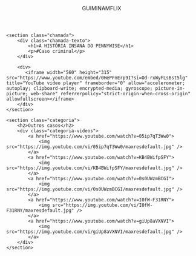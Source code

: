 <html lang="pt-BR">

<head>
    <link rel="stylesheet" href="styles.css">
    <link rel="preconnect" href="https://fonts.googleapis.com">
    <link rel="preconnect" href="https://fonts.gstatic.com" crossorigin>
    <link
        href="https://fonts.googleapis.com/css2?family=Chakra+Petch:ital,wght@0,300;0,400;0,500;0,600;0,700;1,300;1,400;1,500;1,600;1,700&display=swap"
        rel="stylesheet">
    <title>Guiminamflix</title>
</head>

<body>
    <header>GUIMINAMFLIX</header>

    <section class="chamada">
        <div class="chamada-texto">
            <h1>A HISTÓRIA INSANA DO PENNYWISE</h1>
            <p>#Caso criminal</p>
        </div>

        <div>
           <iframe width="560" height="315" src="https://www.youtube.com/embed/0HePFnErp9I?si=Od-rxWyFLsBst5lg" title="YouTube video player" frameborder="0" allow="accelerometer; autoplay; clipboard-write; encrypted-media; gyroscope; picture-in-picture; web-share" referrerpolicy="strict-origin-when-cross-origin" allowfullscreen></iframe>
        </div>
    </section>

    <section class="categoria">
        <h2>Outros casos</h2>
        <div class="categoria-videos">
            <a href="https://www.youtube.com/watch?v=05ip7qT3Ww0">
                <img src="https://img.youtube.com/vi/05ip7qT3Ww0/maxresdefault.jpg" />
            </a>
            <a href="https://www.youtube.com/watch?v=KB4BWifpSFY">
                <img src="https://img.youtube.com/vi/KB4BWifpSFY/maxresdefault.jpg" />
            </a>
            <a href="https://www.youtube.com/watch?v=0s0UWzmBCGI">
                <img src="https://img.youtube.com/vi/0s0UWzmBCGI/maxresdefault.jpg" />
            </a>
            <a href="https://www.youtube.com/watch?v=I0fW-F31RNY">
                <img src="https://img.youtube.com/vi/I0fW-F31RNY/maxresdefault.jpg" />
            </a>
            <a href="https://www.youtube.com/watch?v=giUp8aVXNVI">
                <img src="https://img.youtube.com/vi/giUp8aVXNVI/maxresdefault.jpg" />
            </a>
        </div>
    </section>

</body>

</html>
